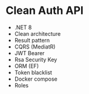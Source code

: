 # Clean Auth API

- .NET 8
- Clean architecture
- Result pattern
- CQRS (MediatR)
- JWT Bearer
- Rsa Security Key
- ORM (EF)
- Token blacklist
- Docker compose
- Roles